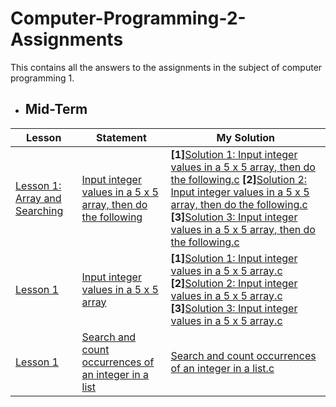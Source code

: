 # Computer-Programming-2-Assignments
This contains all the answers to the assignments in the subject of computer programming 1.

  - ## Mid-Term

Lesson | Statement| My Solution |
|--|--|--|
| [Lesson 1: Array and Searching](https://github.com/p3uj/Computer-Programming-2-Assignments/blob/d8771c96b48dcd5b1a89ceb87355a1b0ba3265bf/Lesson%201%3A%20Array%20and%20Searching.md)| [Input integer values in a 5 x 5 array, then do the following](https://github.com/p3uj/Computer-Programming-2-Assignments/blob/d8771c96b48dcd5b1a89ceb87355a1b0ba3265bf/Lesson%201%3A%20Array%20and%20Searching.md#1-statement)| **[1]**[Solution 1: Input integer values in a 5 x 5 array, then do the following.c](https://github.com/p3uj/Computer-Programming-2-Assignments/blob/cbbd7ca973f913e52a5409b5244953706c5ff362/Solution%201%3A%20Input%20integer%20values%20in%20a%205%20x%205%20array%2C%20then%20do%20the%20following.c) **[2]**[Solution 2: Input integer values in a 5 x 5 array, then do the following.c](https://github.com/p3uj/Computer-Programming-2-Assignments/blob/ecc6559d70032450c894e21b93d161a20a4ac37e/Solution%202%3A%20Input%20integer%20values%20in%20a%205%20x%205%20array%2C%20then%20do%20the%20following.c) **[3]**[Solution 3: Input integer values in a 5 x 5 array, then do the following.c](https://github.com/p3uj/Computer-Programming-2-Assignments/blob/95a2f0c7d3fcc9cf1326fa9ca9645fb1b90ceb49/Solution%203%3A%20Input%20integer%20values%20in%20a%205%20x%205%20array%2C%20then%20do%20the%20following.c)
| [Lesson 1](https://github.com/p3uj/Computer-Programming-2-Assignments/blob/d8771c96b48dcd5b1a89ceb87355a1b0ba3265bf/Lesson%201%3A%20Array%20and%20Searching.md)| [Input integer values in a 5 x 5 array](https://github.com/p3uj/Computer-Programming-2-Assignments/blob/d8771c96b48dcd5b1a89ceb87355a1b0ba3265bf/Lesson%201%3A%20Array%20and%20Searching.md#2-statement)| **[1]**[Solution 1: Input integer values in a 5 x 5 array.c](https://github.com/p3uj/Computer-Programming-2-Assignments/blob/7cc7ed086e209200226af4a798bc49f93aba5826/Solution%201%3A%20Input%20integer%20values%20in%20a%205%20x%205%20array.c) **[2]**[Solution 2: Input integer values in a 5 x 5 array.c](https://github.com/p3uj/Computer-Programming-2-Assignments/blob/c010c01fbbcbfcc3306e26bc100b87c93339a87d/Solution%202%3A%20Input%20integer%20values%20in%20a%205%20x%205%20array.c) **[3]**[Solution 3: Input integer values in a 5 x 5 array.c](https://github.com/p3uj/Computer-Programming-2-Assignments/blob/fbe691fe3d790e4ba603f1b73362293dcd5fe6f5/Solution%203%3A%20Input%20integer%20values%20in%20a%205%20x%205%20array.c)
| [Lesson 1](https://github.com/p3uj/Computer-Programming-2-Assignments/blob/d8771c96b48dcd5b1a89ceb87355a1b0ba3265bf/Lesson%201%3A%20Array%20and%20Searching.md)| [Search and count occurrences of an integer in a list](https://github.com/p3uj/Computer-Programming-2-Assignments/blob/d8771c96b48dcd5b1a89ceb87355a1b0ba3265bf/Lesson%201%3A%20Array%20and%20Searching.md#3-statement)| [Search and count occurrences of an integer in a list.c](https://github.com/p3uj/Computer-Programming-2-Assignments/blob/6d754e19db70b582c5054a3167d92bc77c6f45b8/Search%20and%20count%20occurrences%20of%20an%20integer%20in%20a%20list.c)
